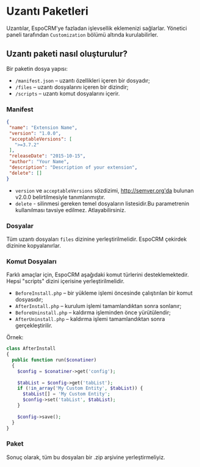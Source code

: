 # Uzantı Paketleri

Uzantılar, EspoCRM'ye fazladan işlevsellik eklemenizi sağlarlar. Yönetici paneli tarafından `Customization` bölümü altında kurulabilirler.

## Uzantı paketi nasıl oluşturulur?

Bir paketin dosya yapısı:

* `/manifest.json` – uzantı özellikleri içeren bir dosyadır;
* `/files` – uzantı dosyalarını içeren bir dizindir;
* `/scripts` – uzantı komut dosyalarını içerir.

### Manifest
```json
{
 "name": "Extension Name",
 "version": "1.0.0",
 "acceptableVersions": [
   ">=3.7.2"
 ],
 "releaseDate": "2015-10-15",
 "author": "Your Name",
 "description": "Description of your extension",
 "delete": []
}
```

* `version` ve `acceptableVersions` sözdizimi, http://semver.org'da bulunan v2.0.0 belirtilmesiyle tanımlanmıştır.
* `delete` - silinmesi gereken temel dosyaların listesidir.Bu parametrenin kullanılması tavsiye edilmez. Atlayabilirsiniz.

### Dosyalar

Tüm uzantı dosyaları `files` dizinine yerleştirilmelidir. EspoCRM çekirdek dizinine kopyalanırlar.

### Komut Dosyaları

Farklı amaçlar için, EspoCRM aşağıdaki komut türlerini desteklemektedir. Hepsi "scripts" dizini içerisine yerleştirilmelidir.

* `BeforeInstall.php` – bir yükleme işlemi öncesinde çalıştırılan bir komut dosyasıdır;
* `AfterInstall.php` – kurulum işlemi tamamlandıktan sonra sonlanır;
* `BeforeUninstall.php` – kaldırma işleminden önce yürütülendir;
* `AfterUninstall.php` – kaldırma işlemi tamamlandıktan sonra gerçekleştirilir.

Örnek:

```php
class AfterInstall
{
  public function run($conatiner)
  {
    $config = $conatiner->get('config');
 
    $tabList = $config->get('tabList');
    if (!in_array('My Custom Entity', $tabList)) {
      $tabList[] = 'My Custom Entity';
      $config->set('tabList', $tabList);
    }
 
    $config->save();
  }
}
```

### Paket

Sonuç olarak, tüm bu dosyaları bir .zip arşivine yerleştirmeliyiz.
